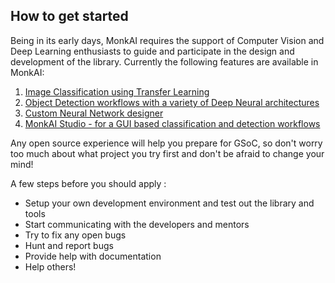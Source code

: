 ## How to get started

Being in its early days, MonkAI requires the support of Computer Vision and Deep Learning enthusiasts to guide and participate in the design and development of the library. Currently the following features are available in MonkAI: 

1. [Image Classification using Transfer Learning](https://github.com/Tessellate-Imaging/monk_v1)
2. [Object Detection workflows with a variety of Deep Neural architectures](https://github.com/Tessellate-Imaging/Monk_Object_Detection)
3. [Custom Neural Network designer](https://github.com/Tessellate-Imaging/monk_v1/blob/master/tutorials/8%20-%20Custom%20Model%20Creation%20and%20debugging%20With%20Monk.ipynb)
4. [MonkAI Studio - for a GUI based classification and detection workflows](https://github.com/Tessellate-Imaging/Monk_Gui)

Any open source experience will help you prepare for GSoC, so don't worry too much about what project you try first and don't be afraid to change your mind!

A few steps before you should apply :

- Setup your own development environment and test out the library and tools
- Start communicating with the developers and mentors
- Try to fix any open bugs
- Hunt and report bugs
- Provide help with documentation
- Help others!
